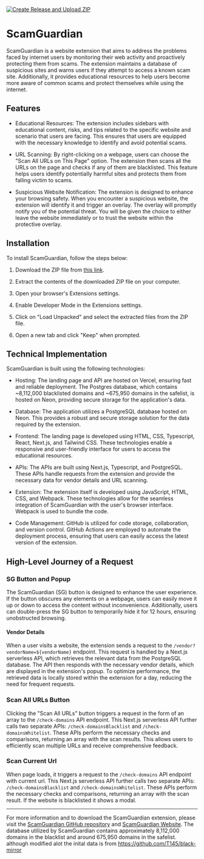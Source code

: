 [![Create Release and Upload ZIP](https://github.com/Shreyaan/ScamGaurdian/actions/workflows/main.yml/badge.svg)](https://github.com/Shreyaan/ScamGaurdian/actions/workflows/main.yml)

# ScamGuardian

ScamGuardian is a website extension that aims to address the problems faced by internet users by monitoring their web activity and proactively protecting them from scams. The extension maintains a database of suspicious sites and warns users if they attempt to access a known scam site. Additionally, it provides educational resources to help users become more aware of common scams and protect themselves while using the internet.

## Features

- Educational Resources: The extension includes sidebars with educational content, risks, and tips related to the specific website and scenario that users are facing. This ensures that users are equipped with the necessary knowledge to identify and avoid potential scams.

- URL Scanning: By right-clicking on a webpage, users can choose the "Scan All URLs on This Page" option. The extension then scans all the URLs on the page and checks if any of them are blacklisted. This feature helps users identify potentially harmful sites and protects them from falling victim to scams.

- Suspicious Website Notification: The extension is designed to enhance your browsing safety. When you encounter a suspicious website, the extension will identify it and trigger an overlay. The overlay will promptly notify you of the potential threat. You will be given the choice to either leave the website immediately or to trust the website within the protective overlay.

## Installation

To install ScamGuardian, follow the steps below:

1. Download the ZIP file from [this link](https://github.com/Shreyaan/ScamGaurdian/releases/latest/download/dist.zip).

2. Extract the contents of the downloaded ZIP file on your computer.

3. Open your browser's Extensions settings.

4. Enable Developer Mode in the Extensions settings.

5. Click on "Load Unpacked" and select the extracted files from the ZIP file.

6. Open a new tab and click "Keep" when prompted.

## Technical Implementation

ScamGuardian is built using the following technologies:

- Hosting: The landing page and API are hosted on Vercel, ensuring fast and reliable deployment. The Postgres database, which contains ~8,112,000 blacklisted domains and ~675,950 domains in the safelist, is hosted on Neon, providing secure storage for the application's data.

- Database: The application utilizes a PostgreSQL database hosted on Neon. This provides a robust and secure storage solution for the data required by the extension.

- Frontend: The landing page is developed using HTML, CSS, Typescript, React, Next.js, and Tailwind CSS. These technologies enable a responsive and user-friendly interface for users to access the educational resources.

- APIs: The APIs are built using Next.js, Typescript, and PostgreSQL. These APIs handle requests from the extension and provide the necessary data for vendor details and URL scanning.

- Extension: The extension itself is developed using JavaScript, HTML, CSS, and Webpack. These technologies allow for the seamless integration of ScamGuardian with the user's browser interface.
Webpack is used to bundle the code.

- Code Management: GitHub is utilized for code storage, collaboration, and version control. GitHub Actions are employed to automate the deployment process, ensuring that users can easily access the latest version of the extension.

## High-Level Journey of a Request

### SG Button and Popup

The ScamGuardian (SG) button is designed to enhance the user experience. If the button obscures any elements on a webpage, users can easily move it up or down to access the content without inconvenience. Additionally, users can double-press the SG button to temporarily hide it for 12 hours, ensuring unobstructed browsing.

#### Vendor Details

When a user visits a website, the extension sends a request to the `/vendor?vendorName=${vendorName}` endpoint. This request is handled by a Next.js serverless API, which retrieves the relevant data from the PostgreSQL database. The API then responds with the necessary vendor details, which are displayed in the extension's popup. To optimize performance, the retrieved data is locally stored within the extension for a day, reducing the need for frequent requests.

### Scan All URLs Button

Clicking the "Scan All URLs" button triggers a request in the form of an array to the `/check-domains` API endpoint. This Next.js serverless API further calls two separate APIs: `/check-domainsBlacklist` and `/check-domainsWhitelist`. These APIs perform the necessary checks and comparisons, returning an array with the scan results. This allows users to efficiently scan multiple URLs and receive comprehensive feedback.

### Scan Current Url

When page loads, it triggers a request to the `/check-domains` API endpoint with current url. This Next.js serverless API further calls two separate APIs: `/check-domainsBlacklist` and `/check-domainsWhitelist`. These APIs perform the necessary checks and comparisons, returning an array with the scan result. If the website is blacklisted it shows a modal.

---

For more information and to download the ScamGuardian extension, please visit the [ScamGuardian GitHub repository](https://github.com/Shreyaan/ScamGaurdian) and [ScamGuardian Website](https://extension-orpin.vercel.app). The database utilized by ScamGuardian contains approximately 8,112,000 domains in the blacklist and around 675,950 domains in the safelist. although modified alot the inital data is from <https://github.com/T145/black-mirror>
